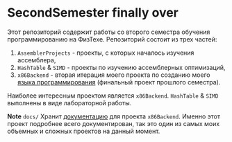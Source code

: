 # SecondSemester finally over

Этот репозиторий содержит работы со второго семестра обучения программированию на ФизТехе. Репозиторий состоит из трех частей:

1. `AssemblerProjects`   - проекты, с которых началось изучения ассемблера, 
2. `HashTable` & `SIMD`  - проекты по изучению ассемблерных оптимизаций,
3. `x86Backend`          - вторая итерация моего проекта по созданию моего [языка программирования](https://github.com/ArsenySamoylov/Lang.git) (финальный проект прошлого семестра).

Наиболее интересным проектом является `x86Backend`.
`HashTable` & `SIMD` выполнены в виде лабораторной работы. 

**Note** `docs/` Хранит [документацию]() для проекта `x86Backend`. Именно этот проект подробнее всего документирован, так это один из самых моих объемных и  сложных проектов на данный момент.   